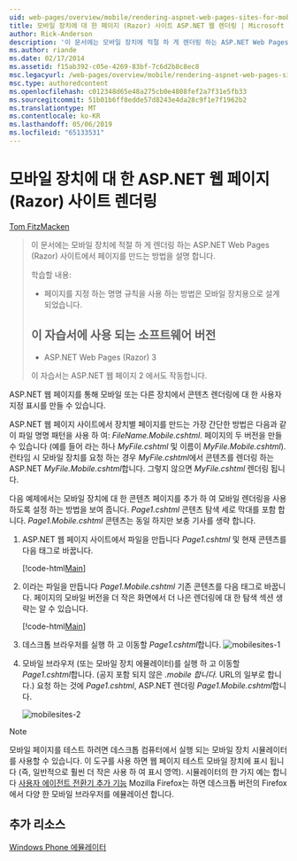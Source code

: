 ```yaml
---
uid: web-pages/overview/mobile/rendering-aspnet-web-pages-sites-for-mobile-devices
title: 모바일 장치에 대 한 페이지 (Razor) 사이트 ASP.NET 웹 렌더링 | Microsoft Docs
author: Rick-Anderson
description: '이 문서에는 모바일 장치에 적절 하 게 렌더링 하는 ASP.NET Web Pages (Razor) 사이트에서 페이지를 만드는 방법을 설명 합니다. 학습할 내용: 방법...'
ms.author: riande
ms.date: 02/17/2014
ms.assetid: f15ab392-c05e-4269-83bf-7c6d2b8c8ec8
msc.legacyurl: /web-pages/overview/mobile/rendering-aspnet-web-pages-sites-for-mobile-devices
msc.type: authoredcontent
ms.openlocfilehash: c012348d65e48a275cb0e4808fef2a7f31e5fb33
ms.sourcegitcommit: 51b01b6ff8edde57d8243e4da28c9f1e7f1962b2
ms.translationtype: MT
ms.contentlocale: ko-KR
ms.lasthandoff: 05/06/2019
ms.locfileid: "65133531"
---
```

# <a name="rendering-aspnet-web-pages-razor-sites-for-mobile-devices"></a>모바일 장치에 대 한 ASP.NET 웹 페이지 (Razor) 사이트 렌더링

[Tom FitzMacken](https://github.com/tfitzmac)

> 이 문서에는 모바일 장치에 적절 하 게 렌더링 하는 ASP.NET Web Pages (Razor) 사이트에서 페이지를 만드는 방법을 설명 합니다.
> 
> 학습할 내용:
> 
> - 페이지를 지정 하는 명명 규칙을 사용 하는 방법은 모바일 장치용으로 설계 되었습니다.
>   
> 
> ## <a name="software-versions-used-in-the-tutorial"></a>이 자습서에 사용 되는 소프트웨어 버전
> 
> 
> - ASP.NET Web Pages (Razor) 3
>   
> 
> 이 자습서는 ASP.NET 웹 페이지 2 에서도 작동합니다.

ASP.NET 웹 페이지를 통해 모바일 또는 다른 장치에서 콘텐츠 렌더링에 대 한 사용자 지정 표시를 만들 수 있습니다.

ASP.NET 웹 페이지 사이트에서 장치별 페이지를 만드는 가장 간단한 방법은 다음과 같이 파일 명명 패턴을 사용 하 여: *FileName.Mobile.cshtml*. 페이지의 두 버전을 만들 수 있습니다 (예를 들어 라는 하나 *MyFile.cshtml* 및 이름이 *MyFile.Mobile.cshtml*). 런타임 시 모바일 장치를 요청 하는 경우 *MyFile.cshtml*에서 콘텐츠를 렌더링 하는 ASP.NET *MyFile.Mobile.cshtml*합니다. 그렇지 않으면 *MyFile.cshtml* 렌더링 됩니다.

다음 예제에서는 모바일 장치에 대 한 콘텐츠 페이지를 추가 하 여 모바일 렌더링을 사용 하도록 설정 하는 방법을 보여 줍니다. *Page1.cshtml* 콘텐츠 탐색 세로 막대를 포함 합니다. *Page1.Mobile.cshtml* 콘텐츠는 동일 하지만 보충 기사를 생략 합니다.

1. ASP.NET 웹 페이지 사이트에서 파일을 만듭니다 *Page1.cshtml* 및 현재 콘텐츠를 다음 태그로 바꿉니다.

    [!code-html[Main](rendering-aspnet-web-pages-sites-for-mobile-devices/samples/sample1.html)]
2. 이라는 파일을 만듭니다 *Page1.Mobile.cshtml* 기존 콘텐츠를 다음 태그로 바꿉니다. 페이지의 모바일 버전을 더 작은 화면에서 더 나은 렌더링에 대 한 탐색 섹션 생략는 알 수 있습니다.

    [!code-html[Main](rendering-aspnet-web-pages-sites-for-mobile-devices/samples/sample2.html)]
3. 데스크톱 브라우저를 실행 하 고 이동할 *Page1.cshtml*합니다. ![mobilesites-1](rendering-aspnet-web-pages-sites-for-mobile-devices/_static/image1.png)
4. 모바일 브라우저 (또는 모바일 장치 에뮬레이터)를 실행 하 고 이동할 *Page1.cshtml*합니다. (공지 포함 되지 않은 *.mobile 합니다.* URL의 일부로 합니다.) 요청 하는 것에 *Page1.cshtml*, ASP.NET 렌더링 *Page1.Mobile.cshtml*합니다.

    ![mobilesites-2](rendering-aspnet-web-pages-sites-for-mobile-devices/_static/image2.png)

> [!NOTE]
> 모바일 페이지를 테스트 하려면 데스크톱 컴퓨터에서 실행 되는 모바일 장치 시뮬레이터를 사용할 수 있습니다. 이 도구를 사용 하면 웹 페이지 테스트 모바일 장치에 표시 됩니다 (즉, 일반적으로 훨씬 더 작은 사용 하 여 표시 영역). 시뮬레이터의 한 가지 예는 합니다 [사용자 에이전트 전환기 추가 기능](http://addons.mozilla.org/firefox/addon/user-agent-switcher/) Mozilla Firefox는 하면 데스크톱 버전의 Firefox에서 다양 한 모바일 브라우저를 에뮬레이션 합니다.

<a id="Additional_Resources"></a>
## <a name="additional-resources"></a>추가 리소스

[Windows Phone 에뮬레이터](https://msdn.microsoft.com/library/ff402563(v=VS.92).aspx)
